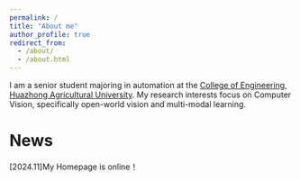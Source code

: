 ```yaml
---
permalink: /
title: "About me"
author_profile: true
redirect_from: 
  - /about/
  - /about.html
---
```

I am a senior student majoring in automation at the [College of Engineering](https://cet.hzau.edu.cn/), [Huazhong Agricultural University](https://www.hzau.edu.cn/). My research interests focus on Computer Vision, specifically open-world vision and multi-modal learning.

News
======

[2024.11]My Homepage is online！


